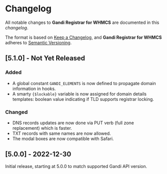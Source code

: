 # Changelog
All notable changes to **Gandi Registrar for WHMCS** are documented in this *changelog*.

The format is based on [Keep a Changelog](https://keepachangelog.com/en/1.0.0/), and **Gandi Registrar for WHMCS** adheres to [Semantic Versioning](https://semver.org/spec/v2.0.0.html).

## [5.1.0] - Not Yet Released
### Added
- A global constant `GANDI_ELEMENTS` is now defined to propagate domain information in hooks.
- A smarty `{$lockable}` variable is now assigned for domain details templates: boolean value indicating if TLD supports registrar locking.

### Changed
- DNS records updates are now done via PUT verb (full zone replacement) which is faster.
- TXT records with same names are now allowed.
- The modal boxes are now compatible with Safari.

## [5.0.0] - 2022-12-30
Initial release, starting at 5.0.0 to match supported Gandi API version. 